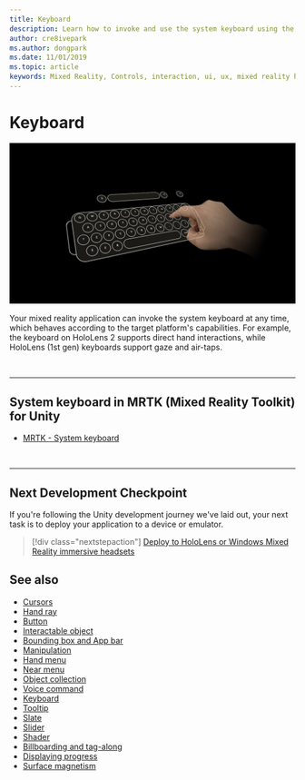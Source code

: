 ```yaml
---
title: Keyboard
description: Learn how to invoke and use the system keyboard using the Mixed Reality Toolkit.
author: cre8ivepark
ms.author: dongpark
ms.date: 11/01/2019
ms.topic: article
keywords: Mixed Reality, Controls, interaction, ui, ux, mixed reality headset, windows mixed reality headset, virtual reality headset, HoloLens, keyboard, MRTK, Mixed Reality Toolkit
---
```


# Keyboard

![Keyboard](images/UX_Hero_Keyboard.jpg)

Your mixed reality application can invoke the system keyboard at any time, which behaves according to the target platform's capabilities. For example, the keyboard on HoloLens 2 supports direct hand interactions, while HoloLens (1st gen) keyboards support gaze and air-taps.

<br>

---

## System keyboard in MRTK (Mixed Reality Toolkit) for Unity

* [MRTK - System keyboard](https://microsoft.github.io/MixedRealityToolkit-Unity/Documentation/README_SystemKeyboard.html)

<br>

---

## Next Development Checkpoint

If you're following the Unity development journey we've laid out, your next task is to deploy your application to a device or emulator. 

> [!div class="nextstepaction"]
> [Deploy to HoloLens or Windows Mixed Reality immersive headsets](../develop/platform-capabilities-and-apis/using-visual-studio.md)

## See also

* [Cursors](cursors.md)
* [Hand ray](point-and-commit.md)
* [Button](button.md)
* [Interactable object](interactable-object.md)
* [Bounding box and App bar](app-bar-and-bounding-box.md)
* [Manipulation](direct-manipulation.md)
* [Hand menu](hand-menu.md)
* [Near menu](near-menu.md)
* [Object collection](object-collection.md)
* [Voice command](voice-input.md)
* [Keyboard](keyboard.md)
* [Tooltip](tooltip.md)
* [Slate](slate.md)
* [Slider](slider.md)
* [Shader](shader.md)
* [Billboarding and tag-along](billboarding-and-tag-along.md)
* [Displaying progress](progress.md)
* [Surface magnetism](surface-magnetism.md)

